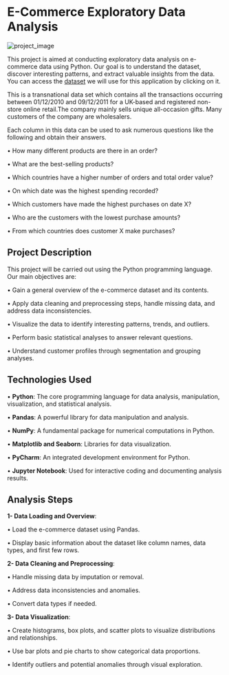 # E-Commerce Exploratory Data Analysis  

![project_image](https://miro.medium.com/v2/resize:fit:828/format:webp/1*akAgBR0uBVkQgIB4BjWB0Q.png)

This project is aimed at conducting exploratory data analysis on e-commerce data using Python. Our goal is to understand the dataset, discover interesting patterns, and extract valuable insights from the data. You can access the [dataset](https://www.kaggle.com/datasets/carrie1/ecommerce-data) we will use for this application by clicking on it. 

This is a transnational data set which contains all the transactions occurring between 01/12/2010 and 09/12/2011 for a UK-based and registered non-store online retail.The company mainly sells unique all-occasion gifts. Many customers of the company are wholesalers.

Each column in this data can be used to ask numerous questions like the following and obtain their answers.

• How many different products are there in an order?

• What are the best-selling products?

• Which countries have a higher number of orders and total order value?

• On which date was the highest spending recorded?

• Which customers have made the highest purchases on date X?

• Who are the customers with the lowest purchase amounts?

• From which countries does customer X make purchases?

## Project Description
This project will be carried out using the Python programming language. Our main objectives are:

• Gain a general overview of the e-commerce dataset and its contents.

• Apply data cleaning and preprocessing steps, handle missing data, and address data inconsistencies.

• Visualize the data to identify interesting patterns, trends, and outliers.

• Perform basic statistical analyses to answer relevant questions.

• Understand customer profiles through segmentation and grouping analyses.



## Technologies Used
• **Python**: The core programming language for data analysis, manipulation, visualization, and statistical analysis.

• **Pandas**: A powerful library for data manipulation and analysis.

• **NumPy**: A fundamental package for numerical computations in Python.

• **Matplotlib and Seaborn**: Libraries for data visualization.

• **PyCharm**: An integrated development environment for Python.

• **Jupyter Notebook**: Used for interactive coding and documenting analysis results.


## Analysis Steps
**1- Data Loading and Overview**:

• Load the e-commerce dataset using Pandas.

• Display basic information about the dataset like column names, data types, and first few rows.

**2- Data Cleaning and Preprocessing**:

• Handle missing data by imputation or removal.

• Address data inconsistencies and anomalies.

• Convert data types if needed.

**3- Data Visualization**:

• Create histograms, box plots, and scatter plots to visualize distributions and relationships.

• Use bar plots and pie charts to show categorical data proportions.

• Identify outliers and potential anomalies through visual exploration.

